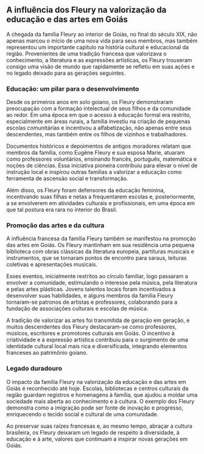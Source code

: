 ## A influência dos Fleury na valorização da educação e das artes em Goiás

A chegada da família Fleury ao interior de Goiás, no final do século XIX, não apenas marcou o início de uma nova vida para seus membros, mas também representou um importante capítulo na história cultural e educacional da região. Provenientes de uma tradição francesa que valorizava o conhecimento, a literatura e as expressões artísticas, os Fleury trouxeram consigo uma visão de mundo que rapidamente se refletiu em suas ações e no legado deixado para as gerações seguintes.

### Educação: um pilar para o desenvolvimento

Desde os primeiros anos em solo goiano, os Fleury demonstraram preocupação com a formação intelectual de seus filhos e da comunidade ao redor. Em uma época em que o acesso à educação formal era restrito, especialmente em áreas rurais, a família investiu na criação de pequenas escolas comunitárias e incentivou a alfabetização, não apenas entre seus descendentes, mas também entre os filhos de vizinhos e trabalhadores.

Documentos históricos e depoimentos de antigos moradores relatam que membros da família, como Eugène Fleury e sua esposa Marie, atuaram como professores voluntários, ensinando francês, português, matemática e noções de ciências. Essa iniciativa pioneira contribuiu para elevar o nível de instrução local e inspirou outras famílias a valorizar a educação como ferramenta de ascensão social e transformação.

Além disso, os Fleury foram defensores da educação feminina, incentivando suas filhas e netas a frequentarem escolas e, posteriormente, a se envolverem em atividades culturais e profissionais, em uma época em que tal postura era rara no interior do Brasil.

### Promoção das artes e da cultura

A influência francesa da família Fleury também se manifestou na promoção das artes em Goiás. Os Fleury mantinham em sua residência uma pequena biblioteca com obras clássicas da literatura europeia, partituras musicais e instrumentos, que se tornaram pontos de encontro para saraus, leituras coletivas e apresentações musicais.

Esses eventos, inicialmente restritos ao círculo familiar, logo passaram a envolver a comunidade, estimulando o interesse pela música, pela literatura e pelas artes plásticas. Jovens talentos locais foram incentivados a desenvolver suas habilidades, e alguns membros da família Fleury tornaram-se patronos de artistas e professores, colaborando para a fundação de associações culturais e escolas de música.

A tradição de valorizar as artes foi transmitida de geração em geração, e muitos descendentes dos Fleury destacaram-se como professores, músicos, escritores e promotores culturais em Goiás. O incentivo à criatividade e à expressão artística contribuiu para o surgimento de uma identidade cultural local mais rica e diversificada, integrando elementos franceses ao patrimônio goiano.

### Legado duradouro

O impacto da família Fleury na valorização da educação e das artes em Goiás é reconhecido até hoje. Escolas, bibliotecas e centros culturais da região guardam registros e homenagens à família, que ajudou a moldar uma sociedade mais aberta ao conhecimento e à cultura. O exemplo dos Fleury demonstra como a imigração pode ser fonte de inovação e progresso, enriquecendo o tecido social e cultural de uma comunidade.

Ao preservar suas raízes francesas e, ao mesmo tempo, abraçar a cultura brasileira, os Fleury deixaram um legado de respeito à diversidade, à educação e à arte, valores que continuam a inspirar novas gerações em Goiás.